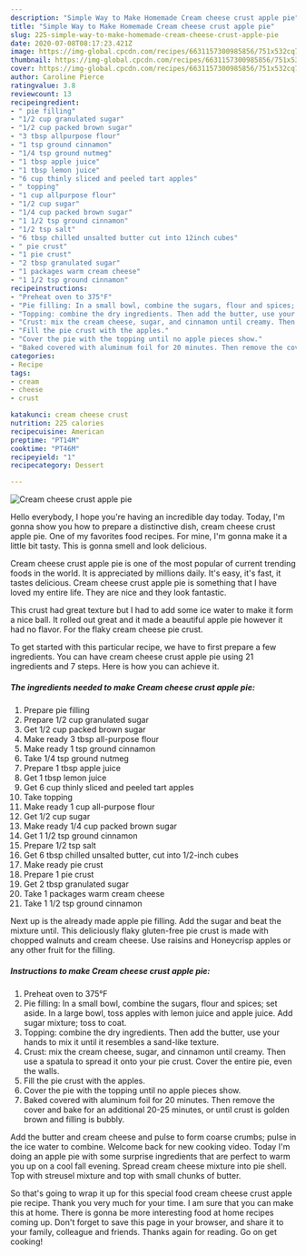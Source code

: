 ```yaml
---
description: "Simple Way to Make Homemade Cream cheese crust apple pie"
title: "Simple Way to Make Homemade Cream cheese crust apple pie"
slug: 225-simple-way-to-make-homemade-cream-cheese-crust-apple-pie
date: 2020-07-08T08:17:23.421Z
image: https://img-global.cpcdn.com/recipes/6631157300985856/751x532cq70/cream-cheese-crust-apple-pie-recipe-main-photo.jpg
thumbnail: https://img-global.cpcdn.com/recipes/6631157300985856/751x532cq70/cream-cheese-crust-apple-pie-recipe-main-photo.jpg
cover: https://img-global.cpcdn.com/recipes/6631157300985856/751x532cq70/cream-cheese-crust-apple-pie-recipe-main-photo.jpg
author: Caroline Pierce
ratingvalue: 3.8
reviewcount: 13
recipeingredient:
- " pie filling"
- "1/2 cup granulated sugar"
- "1/2 cup packed brown sugar"
- "3 tbsp allpurpose flour"
- "1 tsp ground cinnamon"
- "1/4 tsp ground nutmeg"
- "1 tbsp apple juice"
- "1 tbsp lemon juice"
- "6 cup thinly sliced and peeled tart apples"
- " topping"
- "1 cup allpurpose flour"
- "1/2 cup sugar"
- "1/4 cup packed brown sugar"
- "1 1/2 tsp ground cinnamon"
- "1/2 tsp salt"
- "6 tbsp chilled unsalted butter cut into 12inch cubes"
- " pie crust"
- "1 pie crust"
- "2 tbsp granulated sugar"
- "1 packages warm cream cheese"
- "1 1/2 tsp ground cinnamon"
recipeinstructions:
- "Preheat oven to 375°F"
- "Pie filling: In a small bowl, combine the sugars, flour and spices; set aside. In a large bowl, toss apples with lemon juice and apple juice. Add sugar mixture; toss to coat."
- "Topping: combine the dry ingredients. Then add the butter, use your hands to mix it until it resembles a sand-like texture."
- "Crust: mix the cream cheese, sugar, and cinnamon until creamy. Then use a spatula to spread it onto your pie crust. Cover the entire pie, even the walls."
- "Fill the pie crust with the apples."
- "Cover the pie with the topping until no apple pieces show."
- "Baked covered with aluminum foil for 20 minutes. Then remove the cover and bake for an additional 20-25 minutes, or until crust is golden brown and filling is bubbly."
categories:
- Recipe
tags:
- cream
- cheese
- crust

katakunci: cream cheese crust 
nutrition: 225 calories
recipecuisine: American
preptime: "PT14M"
cooktime: "PT46M"
recipeyield: "1"
recipecategory: Dessert

---
```



![Cream cheese crust apple pie](https://img-global.cpcdn.com/recipes/6631157300985856/751x532cq70/cream-cheese-crust-apple-pie-recipe-main-photo.jpg)

Hello everybody, I hope you're having an incredible day today. Today, I'm gonna show you how to prepare a distinctive dish, cream cheese crust apple pie. One of my favorites food recipes. For mine, I'm gonna make it a little bit tasty. This is gonna smell and look delicious.

Cream cheese crust apple pie is one of the most popular of current trending foods in the world. It is appreciated by millions daily. It's easy, it's fast, it tastes delicious. Cream cheese crust apple pie is something that I have loved my entire life. They are nice and they look fantastic.

This crust had great texture but I had to add some ice water to make it form a nice ball. It rolled out great and it made a beautiful apple pie however it had no flavor. For the flaky cream cheese pie crust.


To get started with this particular recipe, we have to first prepare a few ingredients. You can have cream cheese crust apple pie using 21 ingredients and 7 steps. Here is how you can achieve it.

<!--inarticleads1-->

##### The ingredients needed to make Cream cheese crust apple pie:

1. Prepare  pie filling
1. Prepare 1/2 cup granulated sugar
1. Get 1/2 cup packed brown sugar
1. Make ready 3 tbsp all-purpose flour
1. Make ready 1 tsp ground cinnamon
1. Take 1/4 tsp ground nutmeg
1. Prepare 1 tbsp apple juice
1. Get 1 tbsp lemon juice
1. Get 6 cup thinly sliced and peeled tart apples
1. Take  topping
1. Make ready 1 cup all-purpose flour
1. Get 1/2 cup sugar
1. Make ready 1/4 cup packed brown sugar
1. Get 1 1/2 tsp ground cinnamon
1. Prepare 1/2 tsp salt
1. Get 6 tbsp chilled unsalted butter, cut into 1/2-inch cubes
1. Make ready  pie crust
1. Prepare 1 pie crust
1. Get 2 tbsp granulated sugar
1. Take 1 packages warm cream cheese
1. Take 1 1/2 tsp ground cinnamon


Next up is the already made apple pie filling. Add the sugar and beat the mixture until. This deliciously flaky gluten-free pie crust is made with chopped walnuts and cream cheese. Use raisins and Honeycrisp apples or any other fruit for the filling. 

<!--inarticleads2-->

##### Instructions to make Cream cheese crust apple pie:

1. Preheat oven to 375°F
1. Pie filling: In a small bowl, combine the sugars, flour and spices; set aside. In a large bowl, toss apples with lemon juice and apple juice. Add sugar mixture; toss to coat.
1. Topping: combine the dry ingredients. Then add the butter, use your hands to mix it until it resembles a sand-like texture.
1. Crust: mix the cream cheese, sugar, and cinnamon until creamy. Then use a spatula to spread it onto your pie crust. Cover the entire pie, even the walls.
1. Fill the pie crust with the apples.
1. Cover the pie with the topping until no apple pieces show.
1. Baked covered with aluminum foil for 20 minutes. Then remove the cover and bake for an additional 20-25 minutes, or until crust is golden brown and filling is bubbly.


Add the butter and cream cheese and pulse to form coarse crumbs; pulse in the ice water to combine. Welcome back for new cooking video. Today I&#39;m doing an apple pie with some surprise ingredients that are perfect to warm you up on a cool fall evening. Spread cream cheese mixture into pie shell. Top with streusel mixture and top with small chunks of butter. 

So that's going to wrap it up for this special food cream cheese crust apple pie recipe. Thank you very much for your time. I am sure that you can make this at home. There is gonna be more interesting food at home recipes coming up. Don't forget to save this page in your browser, and share it to your family, colleague and friends. Thanks again for reading. Go on get cooking!
